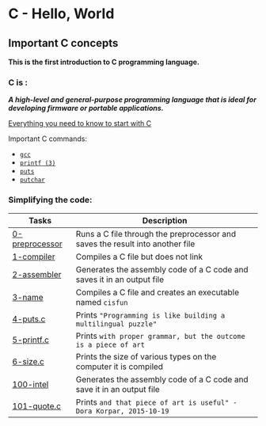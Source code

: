 # C - Hello, World

## Important C concepts
**This is the first introduction to C programming language.**
### C is :
***A high-level and general-purpose programming language that is ideal for developing firmware or portable applications.***

[Everything you need to know to start with C](https://holbertonintranet.s3.amazonaws.com/uploads/misc/2021/1/d801279f75de6a982a55d752dfd3632909f720f0.pdf?X-Amz-Algorithm=AWS4-HMAC-SHA256&X-Amz-Credential=AKIARDDGGGOU5BHMTQX4%2F20220611%2Fus-east-1%2Fs3%2Faws4_request&X-Amz-Date=20220611T155019Z&X-Amz-Expires=86400&X-Amz-SignedHeaders=host&X-Amz-Signature=09e3f1d2d1ce5806e4aeb6a7551bd8347694fb5d35cac09364a09246d7d59fb4)

Important C commands:

- [`gcc`](https://man7.org/linux/man-pages/man1/gcc.1.html)
- [`printf (3)`](https://man7.org/linux/man-pages/man3/printf.3.html)
- [`puts`](https://man7.org/linux/man-pages/man3/puts.3.html)
- [`putchar`](https://linux.die.net/man/3/putchar)


### Simplifying the code:
Tasks | Description
--------- | ------------
[0-preprocessor](https://github.com/tizihoxha/holbertonschool-low_level_programming/blob/main/hello_world/0-preprocessor) | Runs a C file through the preprocessor and saves the result into another file
[1-compiler](https://github.com/tizihoxha/holbertonschool-low_level_programming/blob/main/hello_world/1-compiler) | Compiles a C file but does not link
[2-assembler](https://github.com/tizihoxha/holbertonschool-low_level_programming/blob/main/hello_world/2-assembler) | Generates the assembly code of a C code and saves it in an output file
[3-name](https://github.com/tizihoxha/holbertonschool-low_level_programming/blob/main/hello_world/3-name) | Compiles a C file and creates an executable named `cisfun`
[4-puts.c](https://github.com/tizihoxha/holbertonschool-low_level_programming/blob/main/hello_world/4-puts.c) | Prints `"Programming is like building a multilingual puzzle"`
[5-printf.c](https://github.com/tizihoxha/holbertonschool-low_level_programming/blob/main/hello_world/5-printf.c) | Prints `with proper grammar, but the outcome is a piece of art`
[6-size.c](https://github.com/tizihoxha/holbertonschool-low_level_programming/blob/main/hello_world/6-size.c) | Prints the size of various types on the computer it is compiled
[100-intel](https://github.com/tizihoxha/holbertonschool-low_level_programming/blob/main/hello_world/100-intel) | Generates the assembly code of a C code and save it in an output file
[101-quote.c](https://github.com/tizihoxha/holbertonschool-low_level_programming/blob/main/hello_world/101-quote.c) | Prints `and that piece of art is useful" - Dora Korpar, 2015-10-19`

